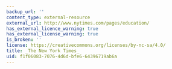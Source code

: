 ```yaml
---
backup_url: ''
content_type: external-resource
external_url: http://www.nytimes.com/pages/education/
has_external_licence_warning: true
has_external_license_warning: true
is_broken: ''
license: https://creativecommons.org/licenses/by-nc-sa/4.0/
title: _The New York Times_
uid: f1f06083-7076-4d6d-bfe6-64396719ab6a
---
```

